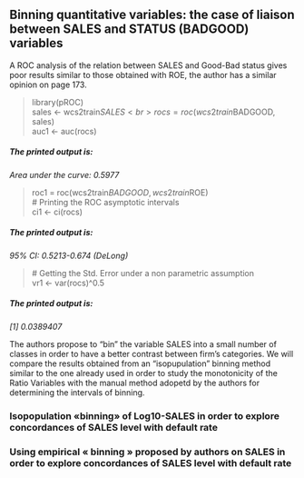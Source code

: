 ## Binning quantitative variables: the case of liaison between SALES and STATUS (BADGOOD) variables

A ROC analysis of the relation between SALES and Good-Bad status gives poor results similar to those obtained  with ROE,
the author has a similar opinion on page 173.

> library(pROC)<br>
> sales <- wcs2train$SALES<br>
> rocs = roc(wcs2train$BADGOOD, sales)<br>
> auc1 <- auc(rocs)<br>
##### <em>The printed output is:
Area under the curve: 0.5977
</em>
> roc1 = roc(wcs2train$BADGOOD, wcs2train$ROE)<br>
> \# Printing the ROC asymptotic intervals<br>
> ci1 <- ci(rocs)<br>
##### <em>The printed output is:
95% CI: 0.5213-0.674 (DeLong)
</em>
> \# Getting the Std. Error under a non parametric assumption<br>
> vr1 <- var(rocs)^0.5<br>
##### <em>The printed output is:
[1] 0.0389407
</em>

The authors propose to “bin” the variable SALES into a small number of classes in order to have a better contrast between firm’s categories. We will compare the results obtained from an “isopupulation” binning method similar to the one already used in order to study the monotonicity of the Ratio Variables with the manual method adopetd by the authors for determining the intervals of binning.

### Isopopulation «binning» of Log10-SALES in order to explore concordances of SALES level with default rate

### Using empirical « binning » proposed by authors on SALES in order to explore concordances of SALES level with default rate
